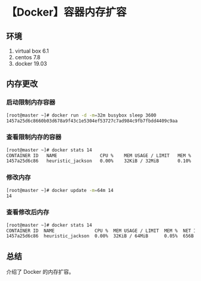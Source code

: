 # 【Docker】容器内存扩容

## 环境

1. virtual box 6.1
2. centos 7.8
3. docker 19.03

## 内存更改

### 启动限制内存容器

```sh
[root@master ~]# docker run -d -m=32m busybox sleep 3600
1457a25d6c8660b03d678a9f43c1e5304ef53727c7ad984c9fb7fbdd4409c9aa
```

### 查看限制内存的容器

```sh
[root@master ~]# docker stats 14
CONTAINER ID   NAME                CPU %    MEM USAGE / LIMIT   MEM %   NET I/O       BLOCK I/O    PIDS
1457a25d6c86   heuristic_jackson   0.00%    32KiB / 32MiB       0.10%   656B / 0B     0B / 0B      1

```

### 修改内存

```sh
[root@master ~]# docker update -m=64m 14
14
```

### 查看修改后内存

```sh
[root@master ~]# docker stats 14
CONTAINER ID  NAME               CPU %  MEM USAGE / LIMIT  MEM %  NET I/O    BLOCK I/O   PIDS
1457a25d6c86  heuristic_jackson  0.00%  32KiB / 64MiB      0.05%  656B / 0B  0B / 0B     1
```

## 总结

介绍了 Docker 的内存扩容。